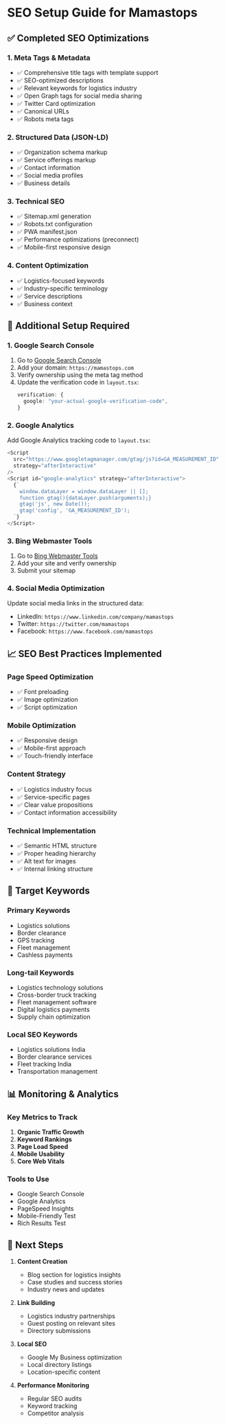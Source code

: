 # SEO Setup Guide for Mamastops

## ✅ Completed SEO Optimizations

### 1. **Meta Tags & Metadata**
- ✅ Comprehensive title tags with template support
- ✅ SEO-optimized descriptions
- ✅ Relevant keywords for logistics industry
- ✅ Open Graph tags for social media sharing
- ✅ Twitter Card optimization
- ✅ Canonical URLs
- ✅ Robots meta tags

### 2. **Structured Data (JSON-LD)**
- ✅ Organization schema markup
- ✅ Service offerings markup
- ✅ Contact information
- ✅ Social media profiles
- ✅ Business details

### 3. **Technical SEO**
- ✅ Sitemap.xml generation
- ✅ Robots.txt configuration
- ✅ PWA manifest.json
- ✅ Performance optimizations (preconnect)
- ✅ Mobile-first responsive design

### 4. **Content Optimization**
- ✅ Logistics-focused keywords
- ✅ Industry-specific terminology
- ✅ Service descriptions
- ✅ Business context

## 🔧 Additional Setup Required

### 1. **Google Search Console**
1. Go to [Google Search Console](https://search.google.com/search-console)
2. Add your domain: `https://mamastops.com`
3. Verify ownership using the meta tag method
4. Update the verification code in `layout.tsx`:
   ```typescript
   verification: {
     google: "your-actual-google-verification-code",
   }
   ```

### 2. **Google Analytics**
Add Google Analytics tracking code to `layout.tsx`:
```typescript
<Script
  src="https://www.googletagmanager.com/gtag/js?id=GA_MEASUREMENT_ID"
  strategy="afterInteractive"
/>
<Script id="google-analytics" strategy="afterInteractive">
  {`
    window.dataLayer = window.dataLayer || [];
    function gtag(){dataLayer.push(arguments);}
    gtag('js', new Date());
    gtag('config', 'GA_MEASUREMENT_ID');
  `}
</Script>
```

### 3. **Bing Webmaster Tools**
1. Go to [Bing Webmaster Tools](https://www.bing.com/webmasters)
2. Add your site and verify ownership
3. Submit your sitemap

### 4. **Social Media Optimization**
Update social media links in the structured data:
- LinkedIn: `https://www.linkedin.com/company/mamastops`
- Twitter: `https://twitter.com/mamastops`
- Facebook: `https://www.facebook.com/mamastops`

## 📈 SEO Best Practices Implemented

### **Page Speed Optimization**
- ✅ Font preloading
- ✅ Image optimization
- ✅ Script optimization

### **Mobile Optimization**
- ✅ Responsive design
- ✅ Mobile-first approach
- ✅ Touch-friendly interface

### **Content Strategy**
- ✅ Logistics industry focus
- ✅ Service-specific pages
- ✅ Clear value propositions
- ✅ Contact information accessibility

### **Technical Implementation**
- ✅ Semantic HTML structure
- ✅ Proper heading hierarchy
- ✅ Alt text for images
- ✅ Internal linking structure

## 🎯 Target Keywords

### **Primary Keywords**
- Logistics solutions
- Border clearance
- GPS tracking
- Fleet management
- Cashless payments

### **Long-tail Keywords**
- Logistics technology solutions
- Cross-border truck tracking
- Fleet management software
- Digital logistics payments
- Supply chain optimization

### **Local SEO Keywords**
- Logistics solutions India
- Border clearance services
- Fleet tracking India
- Transportation management

## 📊 Monitoring & Analytics

### **Key Metrics to Track**
1. **Organic Traffic Growth**
2. **Keyword Rankings**
3. **Page Load Speed**
4. **Mobile Usability**
5. **Core Web Vitals**

### **Tools to Use**
- Google Search Console
- Google Analytics
- PageSpeed Insights
- Mobile-Friendly Test
- Rich Results Test

## 🚀 Next Steps

1. **Content Creation**
   - Blog section for logistics insights
   - Case studies and success stories
   - Industry news and updates

2. **Link Building**
   - Logistics industry partnerships
   - Guest posting on relevant sites
   - Directory submissions

3. **Local SEO**
   - Google My Business optimization
   - Local directory listings
   - Location-specific content

4. **Performance Monitoring**
   - Regular SEO audits
   - Keyword tracking
   - Competitor analysis
